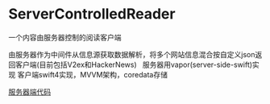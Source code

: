 # ServerControlledReader
一个内容由服务器控制的阅读客户端

由服务器作为中间件从信息源获取数据解析，将多个网站信息混合按自定义json返回客户端(目前包括V2ex和HackerNews)  
服务器用vapor(server-side-swift)实现
客户端swift4实现，MVVM架构，coredata存储

[服务器端代码](https://github.com/certainly/VaporTestSwift4.git) 
